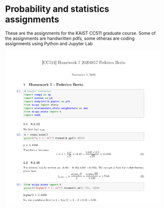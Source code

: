 # Probability and statistics assignments

These are the assignments for the KAIST CC511 graduate course.
Some of the assignments are handwritten pdfs, some otheras are coding assignments using Python and Jupyter Lab

<img align="right" width="500" height="500" src="https://github.com/Juju-botu/probability-statistics-assignments/blob/main/imgs/screenshot.png">
